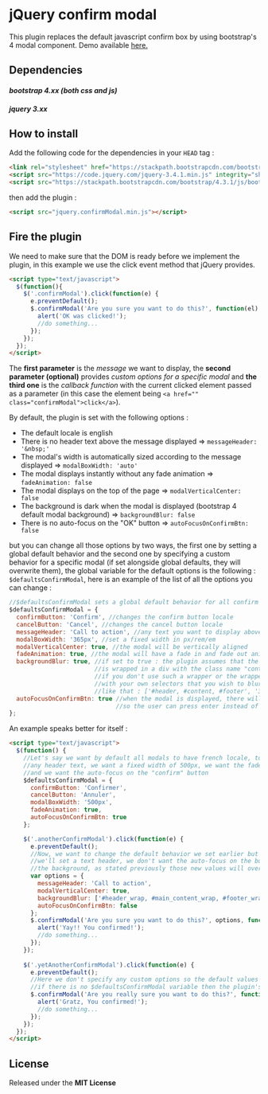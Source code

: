 # jQuery confirm modal

This plugin replaces the default javascript confirm box by using bootstrap's 4 modal component. Demo available [here.](https://tcja.github.io/jQuery-confirm-modal/)

## Dependencies

#### *bootstrap 4.xx (both css and js)*
#### *jquery 3.xx*

## How to install
Add the following code for the dependencies in your `HEAD` tag :

```html
<link rel="stylesheet" href="https://stackpath.bootstrapcdn.com/bootstrap/4.3.1/css/bootstrap.min.css" integrity="sha384-ggOyR0iXCbMQv3Xipma34MD+dH/1fQ784/j6cY/iJTQUOhcWr7x9JvoRxT2MZw1T" crossorigin="anonymous">
<script src="https://code.jquery.com/jquery-3.4.1.min.js" integrity="sha256-CSXorXvZcTkaix6Yvo6HppcZGetbYMGWSFlBw8HfCJo=" crossorigin="anonymous"></script>
<script src="https://stackpath.bootstrapcdn.com/bootstrap/4.3.1/js/bootstrap.min.js" integrity="sha384-JjSmVgyd0p3pXB1rRibZUAYoIIy6OrQ6VrjIEaFf/nJGzIxFDsf4x0xIM+B07jRM" crossorigin="anonymous"></script>
```
then add the plugin :
```html
<script src="jquery.confirmModal.min.js"></script>
```

## Fire the plugin

We need to make sure that the DOM is ready before we implement the plugin, in this example we use the click event method that jQuery provides.
```html
<script type="text/javascript">
  $(function(){         
    $('.confirmModal').click(function(e) {
      e.preventDefault();              
      $.confirmModal('Are you sure you want to do this?', function(el) {
        alert('OK was clicked!');
        //do something...
      });
    });          
  });
</script>
```
The **first parameter** is the *message* we want to display, the **second parameter (optional)** provides *custom options for a specific modal* and **the third one** is the *callback function* with the current clicked element passed as a parameter (in this case the element being `<a href="" class="confirmModal">click</a>`).

By default, the plugin is set with the following options : 
* The default locale is english
* There is no header text above the message displayed => `messageHeader: '&nbsp;'`
* The modal's width is automatically sized according to the message displayed => `modalBoxWidth: 'auto'`
* The modal displays instantly without any fade animation => `fadeAnimation: false`
* The modal displays on the top of the page => `modalVerticalCenter: false`
* The background is dark when the modal is displayed (bootstrap 4 default modal background) => `backgroundBlur: false`
* There is no auto-focus on the "OK" button => `autoFocusOnConfirmBtn: false`

but you can change all those options by two ways, the first one by setting a global default behavior and the second one by specifying a custom behavior for a specific modal (if set alongside global defaults, they will overwrite them), the global variable for the default options is the following : `$defaultsConfirmModal`, here is an example of the list of all the options you can change :
```javascript
//$defaultsConfirmModal sets a global default behavior for all confirm modals
$defaultsConfirmModal = {
  confirmButton: 'Confirm', //changes the confirm button locale
  cancelButton: 'Cancel', //changes the cancel button locale
  messageHeader: 'Call to action', //any text you want to display above the main message
  modalBoxWidth: '365px', //set a fixed width in px/rem/em
  modalVerticalCenter: true, //the modal will be vertically aligned
  fadeAnimation: true, //the modal will have a fade in and fade out animation
  backgroundBlur: true, //if set to true : the plugin assumes that the content of your website
                        //is wrapped in a div with the class name "container" and applies a blur of 0.1rem,
                        //if you don't use such a wrapper or the wrapper has another name, you can pass an array
                        //with your own selectors that you wish to blur and also set your own blur weight in px/rem (optional)
                        //like that : ['#header, #content, #footer', '3px']
  autoFocusOnConfirmBtn: true //when the modal is displayed, there will be an auto-focus on the "OK"button
                              //so the user can press enter instead of clicking on the button
};
```

An example speaks better for itself :
```html
<script type="text/javascript">
  $(function() {
    //Let's say we want by default all modals to have french locale, to not display
    //any header text, we want a fixed width of 500px, we want the fade animation
    //and we want the auto-focus on the "confirm" button
    $defaultsConfirmModal = {
      confirmButton: 'Confirmer',
      cancelButton: 'Annuler',
      modalBoxWidth: '500px',
      fadeAnimation: true,
      autoFocusOnConfirmBtn: true
    };

    $('.anotherConfirmModal').click(function(e) {
      e.preventDefault();
      //Now, we want to change the default behavior we set earlier but just for this specific modal, 
      //we'll set a text header, we don't want the auto-focus on the button, we'll center the modal vertically and we want to blur
      //the background, as stated previously those new values will overwrite the default ones set with $defaultsConfirmModal variable
      var options = {
        messageHeader: 'Call to action',
        modalVerticalCenter: true,
        backgroundBlur: ['#header_wrap, #main_content_wrap, #footer_wrap'],
        autoFocusOnConfirmBtn: false
      };
      $.confirmModal('Are you sure you want to do this?', options, function(el) {
        alert('Yay!! You confirmed!');
        //do something...
      });
    });
  
    $('.yetAnotherConfirmModal').click(function(e) {
      e.preventDefault();
      //Here we don't specify any custom options so the default values from $defaultsConfirmModal will apply,
      //if there is no $defaultsConfirmModal variable then the plugin's default values will apply
      $.confirmModal('Are you really sure you want to do this?', function(el) {
        alert('Gratz, You confirmed!');
        //do something...
      });
    });
  });
</script>
```

## License

Released under the **MIT License**
